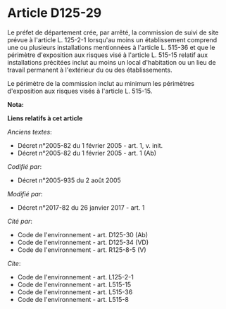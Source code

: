 # Article D125-29

Le préfet de département crée, par arrêté, la commission de suivi de site prévue à l'article L. 125-2-1 lorsqu'au moins un
établissement comprend une ou plusieurs installations mentionnées à l'article L. 515-36 et que le périmètre d'exposition aux
risques visé à l'article L. 515-15 relatif aux installations précitées inclut au moins un local d'habitation ou un lieu de
travail permanent à l'extérieur du ou des établissements. 

Le périmètre de la commission inclut au minimum les périmètres d'exposition aux risques visés à l'article L. 515-15.

**Nota:**



**Liens relatifs à cet article**

_Anciens textes_:

  - Décret n°2005-82 du 1 février 2005 - art. 1, v. init.
  - Décret n°2005-82 du 1 février 2005 - art. 1 (Ab)

_Codifié par_:

  - Décret n°2005-935 du 2 août 2005

_Modifié par_:

  - Décret n°2017-82 du 26 janvier 2017 - art. 1

_Cité par_:

  - Code de l'environnement - art. D125-30 (Ab)
  - Code de l'environnement - art. D125-34 (VD)
  - Code de l'environnement - art. R125-8-5 (V)

_Cite_:

  - Code de l'environnement - art. L125-2-1
  - Code de l'environnement - art. L515-15
  - Code de l'environnement - art. L515-36
  - Code de l'environnement - art. L515-8
